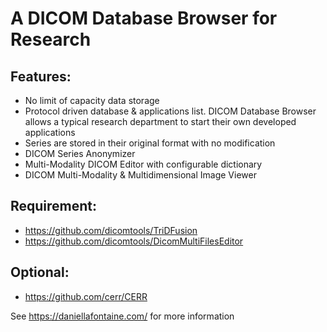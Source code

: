 # A DICOM Database Browser for Research

## Features:

* No limit of capacity data storage
* Protocol driven database & applications list. DICOM Database Browser allows a typical research department to start their own developed applications
* Series are stored in their original format with no modification 
* DICOM Series Anonymizer
* Multi-Modality DICOM Editor with configurable dictionary
* DICOM Multi-Modality & Multidimensional Image Viewer

## Requirement:

* https://github.com/dicomtools/TriDFusion
* https://github.com/dicomtools/DicomMultiFilesEditor

## Optional:

* https://github.com/cerr/CERR

See https://daniellafontaine.com/ for more information